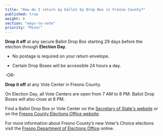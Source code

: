 ```yaml
---
title: "How do I return my ballot by Drop Box in Fresno County?"
published: true
weight: 8
section: "ways-to-vote"
priority: "Minor"
---
```


**Drop it off** at any secure Ballot Drop Box starting 29 days before the election through **Election Day**.    

- No postage is required on your return envelope.  

- Certain Drop Boxes will be accessible 24 hours a day.        

-OR-

**Drop it off** at any Vote Center in Fresno County.   

On Election Day, all Vote Centers are open from 7 AM to 8 PM. Ballot Drop Boxes will also close at 8 PM. 

Find a Ballot Drop Box or Vote Center on the [Secretary of State's website](https://caearlyvoting.sos.ca.gov/) or on the [Fresno County Elections Office website](https://cofgisonline.maps.arcgis.com/apps/webappviewer/index.html?id=efe2a0df2a614b299ece3d9b9f350953). 

For more information about Fresno County’s new Voter’s Choice elections visit the [Fresno Department of Elections Office](https://www.co.fresno.ca.us/departments/county-clerk-registrar-of-voters/voters-choice-act-3528) online.  
